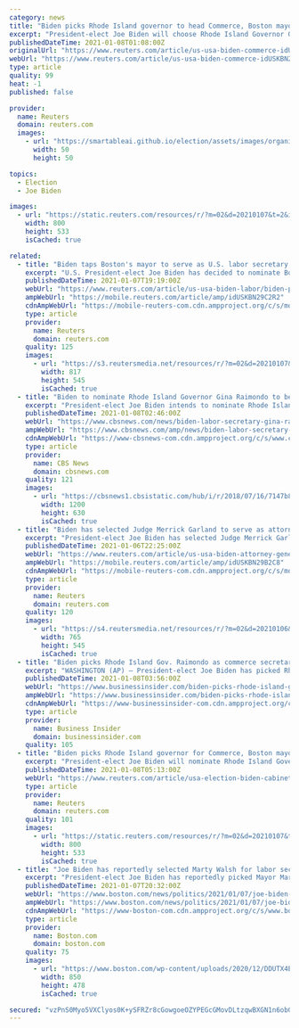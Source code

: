 ```yaml
---
category: news
title: "Biden picks Rhode Island governor to head Commerce, Boston mayor for Labor: sources"
excerpt: "President-elect Joe Biden will choose Rhode Island Governor Gina Raimondo as his Commerce Department secretary and Boston mayor and former union official Marty Walsh as his Labor secretary, people familiar with the choices told Reuters on Thursday."
publishedDateTime: 2021-01-08T01:08:00Z
originalUrl: "https://www.reuters.com/article/us-usa-biden-commerce-idUSKBN29C2PU"
webUrl: "https://www.reuters.com/article/us-usa-biden-commerce-idUSKBN29C2PU"
type: article
quality: 99
heat: -1
published: false

provider:
  name: Reuters
  domain: reuters.com
  images:
    - url: "https://smartableai.github.io/election/assets/images/organizations/reuters.com-50x50.jpg"
      width: 50
      height: 50

topics:
  - Election
  - Joe Biden

images:
  - url: "https://static.reuters.com/resources/r/?m=02&d=20210107&t=2&i=1547009021&r=LYNXMPEH061CX&w=800"
    width: 800
    height: 533
    isCached: true

related:
  - title: "Biden taps Boston's mayor to serve as U.S. labor secretary: Politico"
    excerpt: "U.S. President-elect Joe Biden has decided to nominate Boston Mayor and former union official Marty Walsh to serve as labor secretary, Politico reported on Thursday, citing two unnamed sources."
    publishedDateTime: 2021-01-07T19:19:00Z
    webUrl: "https://www.reuters.com/article/us-usa-biden-labor/biden-picks-boston-mayor-and-former-union-leader-walsh-as-labor-secretary-source-idUSKBN29C2R2"
    ampWebUrl: "https://mobile.reuters.com/article/amp/idUSKBN29C2R2"
    cdnAmpWebUrl: "https://mobile-reuters-com.cdn.ampproject.org/c/s/mobile.reuters.com/article/amp/idUSKBN29C2R2"
    type: article
    provider:
      name: Reuters
      domain: reuters.com
    quality: 125
    images:
      - url: "https://s3.reutersmedia.net/resources/r/?m=02&d=20210107&t=2&i=1547006159&w=&fh=545px&fw=&ll=&pl=&sq=&r=LYNXMPEH061EQ"
        width: 817
        height: 545
        isCached: true
  - title: "Biden to nominate Rhode Island Governor Gina Raimondo to be commerce secretary"
    excerpt: "President-elect Joe Biden intends to nominate Rhode Island Governor Gina Raimondo to serve as commerce secretary and Boston Mayor Marty Walsh to lead the Labor Department, CBS News confirmed Thursday,"
    publishedDateTime: 2021-01-08T02:46:00Z
    webUrl: "https://www.cbsnews.com/news/biden-labor-secretary-gina-raimondo-marty-walsh-labor-department/"
    ampWebUrl: "https://www.cbsnews.com/amp/news/biden-labor-secretary-gina-raimondo-marty-walsh-labor-department/"
    cdnAmpWebUrl: "https://www-cbsnews-com.cdn.ampproject.org/c/s/www.cbsnews.com/amp/news/biden-labor-secretary-gina-raimondo-marty-walsh-labor-department/"
    type: article
    provider:
      name: CBS News
      domain: cbsnews.com
    quality: 121
    images:
      - url: "https://cbsnews1.cbsistatic.com/hub/i/r/2018/07/16/7147b883-a60d-4d3f-b2f1-8c7fb2dce870/thumbnail/1200x630/4a26f52e831b4c8ddbf56b431f38d426/ap-18017056434431.jpg"
        width: 1200
        height: 630
        isCached: true
  - title: "Biden has selected Judge Merrick Garland to serve as attorney general - Politico"
    excerpt: "President-elect Joe Biden has selected Judge Merrick Garland to serve as his attorney general, Politico reported on Wednesday, citing two people with knowledge of the decision."
    publishedDateTime: 2021-01-06T22:25:00Z
    webUrl: "https://www.reuters.com/article/us-usa-biden-attorney-general/biden-selects-judge-merrick-garland-for-attorney-general-official-idUSKBN29B2C8"
    ampWebUrl: "https://mobile.reuters.com/article/amp/idUSKBN29B2C8"
    cdnAmpWebUrl: "https://mobile-reuters-com.cdn.ampproject.org/c/s/mobile.reuters.com/article/amp/idUSKBN29B2C8"
    type: article
    provider:
      name: Reuters
      domain: reuters.com
    quality: 120
    images:
      - url: "https://s4.reutersmedia.net/resources/r/?m=02&d=20210106&t=2&i=1546834261&w=&fh=545px&fw=&ll=&pl=&sq=&r=LYNXMPEH0517S"
        width: 765
        height: 545
        isCached: true
  - title: "Biden picks Rhode Island Gov. Raimondo as commerce secretary"
    excerpt: "WASHINGTON (AP) — President-elect Joe Biden has picked Rhode Island Gov. Gina Raimondo to lead the Commerce Department, helping set trade policy and looking to promote U.S. opportunities for growth domestically and overseas."
    publishedDateTime: 2021-01-08T03:56:00Z
    webUrl: "https://www.businessinsider.com/biden-picks-rhode-island-gov-raimondo-as-commerce-secretary-2021-1"
    ampWebUrl: "https://www.businessinsider.com/biden-picks-rhode-island-gov-raimondo-as-commerce-secretary-2021-1?amp"
    cdnAmpWebUrl: "https://www-businessinsider-com.cdn.ampproject.org/c/s/www.businessinsider.com/biden-picks-rhode-island-gov-raimondo-as-commerce-secretary-2021-1?amp"
    type: article
    provider:
      name: Business Insider
      domain: businessinsider.com
    quality: 105
  - title: "Biden picks Rhode Island governor for Commerce, Boston mayor for Labor: sources"
    excerpt: "President-elect Joe Biden will nominate Rhode Island Governor Gina Raimondo as his Commerce Department secretary and former union official and Boston Mayor Marty Walsh as Labor secretary, people familiar with the choices told Reuters on Thursday."
    publishedDateTime: 2021-01-08T05:13:00Z
    webUrl: "https://www.reuters.com/article/usa-election-biden-cabinet/wrapup-2-biden-picks-rhode-island-governor-for-commerce-boston-mayor-for-labor-sources-idUSL1N2JI30Z"
    type: article
    provider:
      name: Reuters
      domain: reuters.com
    quality: 101
    images:
      - url: "https://static.reuters.com/resources/r/?m=02&d=20210107&t=2&i=1547021518&r=LYNXMPEH061HZ&w=800"
        width: 800
        height: 533
        isCached: true
  - title: "Joe Biden has reportedly selected Marty Walsh for labor secretary"
    excerpt: "President-elect Joe Biden has reportedly picked Mayor Marty Walsh to be his labor secretary. The choice, which had been closely watched and speculated about as Walsh entered Biden’s shortlist in recent weeks,"
    publishedDateTime: 2021-01-07T20:32:00Z
    webUrl: "https://www.boston.com/news/politics/2021/01/07/joe-biden-marty-walsh-labor-secretary"
    ampWebUrl: "https://www.boston.com/news/politics/2021/01/07/joe-biden-marty-walsh-labor-secretary/amp"
    cdnAmpWebUrl: "https://www-boston-com.cdn.ampproject.org/c/s/www.boston.com/news/politics/2021/01/07/joe-biden-marty-walsh-labor-secretary/amp"
    type: article
    provider:
      name: Boston.com
      domain: boston.com
    quality: 75
    images:
      - url: "https://www.boston.com/wp-content/uploads/2020/12/DDUTX4EPDIMCOI3NJNADDPLJUE-5fecc8f92cb63-850x478.jpg"
        width: 850
        height: 478
        isCached: true

secured: "vzPnS0Myo5VXClyos0K+ySFRZr8cGowgoeOZYPEGcGMovDLtzqwBXGN1n6obGfyJqDCf51GjQaf8poL9xS+W0HvNLfysvnUXdXvkD0siSArGTp/QG2lTfC+bS6Ng2PdWLRZoH04ppTMNHb9sJSPQIAjbZmVHkyM46ulgYVnw1AyZPK3k4Q3bBWVCSBjWCZuA2BVCnfJ++USxF459+ZZ1oR6q4qx2Nbvv8DzV1xGBonPS0op63fLpn84NASTz5Jkf0sXakz8zawF/o+Rz86wpq5voM4Hq0CmP6JuJdK+P395eivkZnMppXPjniCwAUyS1SRWF1IK/UPFk8Y1zAGN6wNQOu/4VuUbNQ8n1MZte95Y=;Wy3fMGDfX9mfpswZqey+wA=="
---
```


